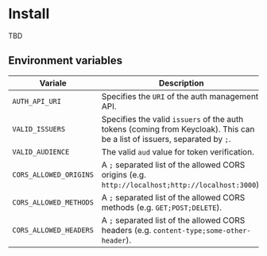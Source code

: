 # Install

TBD

## Environment variables

| Variale                | Description |
| ---------------------- | ----------- |
| `AUTH_API_URI`         | Specifies the `URI` of the auth management API. |
| `VALID_ISSUERS`        | Specifies the valid `issuers` of the auth tokens (coming from Keycloak). This can be a list of issuers, separated by `;`.|
| `VALID_AUDIENCE`       | The valid `aud` value for token verification.|
| `CORS_ALLOWED_ORIGINS` | A `;` separated list of the allowed CORS origins (e.g. `http://localhost;http://localhost:3000`).|
| `CORS_ALLOWED_METHODS` | A `;` separated list of the allowed CORS methods (e.g. `GET;POST;DELETE`).|
| `CORS_ALLOWED_HEADERS` | A `;` separated list of the allowed CORS headers (e.g. `content-type;some-other-header`).|
